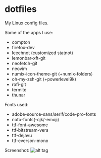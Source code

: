 # dotfiles
My Linux config files.

Some of the apps I use:
 - compton
 - firefox-dev
 - leechnot (customized statnot)
 - lemonbar-xft-git
 - neofetch-git
 - neovim
 - numix-icon-theme-git (+numix-folders)
 - oh-my-zsh-git (+powerlevel9k)
 - rofi-git
 - termite
 - thunar

Fonts used:
 - adobe-source-sans/serif/code-pro-fonts
 - noto-fonts(-cjk/-emoji)
 - ttf-font-awesome
 - ttf-bitstream-vera
 - ttf-dejavu
 - ttf-everson-mono

Screenshot:
![alt tag](http://i.imgur.com/IfOjZUR.png)
